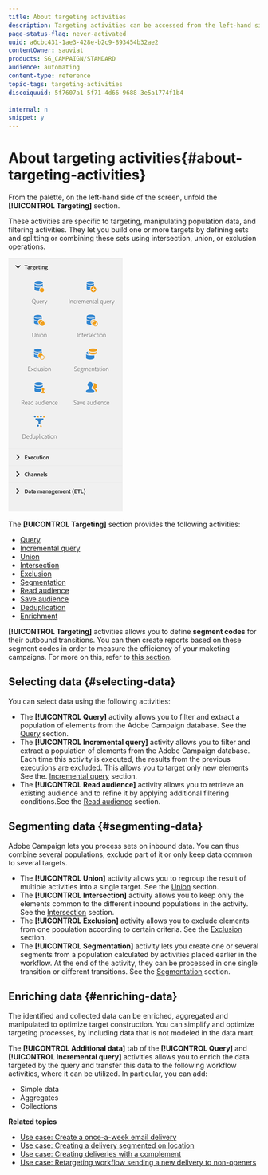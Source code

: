 ```yaml
---
title: About targeting activities
description: Targeting activities can be accessed from the left-hand side of the screen.
page-status-flag: never-activated
uuid: a6cbc431-1ae3-428e-b2c9-893454b32ae2
contentOwner: sauviat
products: SG_CAMPAIGN/STANDARD
audience: automating
content-type: reference
topic-tags: targeting-activities
discoiquuid: 5f7607a1-5f71-4d66-9688-3e5a1774f1b4

internal: n
snippet: y
---
```


# About targeting activities{#about-targeting-activities}

From the palette, on the left-hand side of the screen, unfold the **[!UICONTROL Targeting]** section.

These activities are specific to targeting, manipulating population data, and filtering activities. They let you build one or more targets by defining sets and splitting or combining these sets using intersection, union, or exclusion operations.

![](assets/wkf_targeting_activities.png)

The **[!UICONTROL Targeting]** section provides the following activities:

* [Query](../../automating/using/query.md)
* [Incremental query](../../automating/using/incremental-query.md)
* [Union](../../automating/using/union.md)
* [Intersection](../../automating/using/intersection.md)
* [Exclusion](../../automating/using/exclusion.md)
* [Segmentation](../../automating/using/segmentation.md)
* [Read audience](../../automating/using/read-audience.md)
* [Save audience](../../automating/using/save-audience.md)
* [Deduplication](../../automating/using/deduplication.md)
* [Enrichment](../../automating/using/enrichment.md)

**[!UICONTROL Targeting]** activities allows you to define **segment codes** for their outbound transitions. You can then create reports based on these segment codes in order to measure the efficiency of your maketing campaigns. For more on this, refer to [this section](../../reporting/using/creating-a-report-workflow-segment.md).

## Selecting data {#selecting-data}

You can select data using the following activities:

* The **[!UICONTROL Query]** activity allows you to filter and extract a population of elements from the Adobe Campaign database. See the [Query](../../automating/using/query.md) section.
* The **[!UICONTROL Incremental query]** activity allows you to filter and extract a population of elements from the Adobe Campaign database. Each time this activity is executed, the results from the previous executions are excluded. This allows you to target only new elements See the. [Incremental query](../../automating/using/incremental-query.md) section.
* The **[!UICONTROL Read audience]** activity allows you to retrieve an existing audience and to refine it by applying additional filtering conditions.See the [Read audience](../../automating/using/read-audience.md) section.

## Segmenting data {#segmenting-data}

Adobe Campaign lets you process sets on inbound data. You can thus combine several populations, exclude part of it or only keep data common to several targets.

* The **[!UICONTROL Union]** activity allows you to regroup the result of multiple activities into a single target. See the [Union](../../automating/using/union.md) section.
* The **[!UICONTROL Intersection]** activity allows you to keep only the elements common to the different inbound populations in the activity. See the [Intersection](../../automating/using/intersection.md) section.
* The **[!UICONTROL Exclusion]** activity allows you to exclude elements from one population according to certain criteria. See the [Exclusion](../../automating/using/exclusion.md) section.
* The **[!UICONTROL Segmentation]** activity lets you create one or several segments from a population calculated by activities placed earlier in the workflow. At the end of the activity, they can be processed in one single transition or different transitions. See the [Segmentation](../../automating/using/segmentation.md) section.

## Enriching data {#enriching-data}

The identified and collected data can be enriched, aggregated and manipulated to optimize target construction. You can simplify and optimize targeting processes, by including data that is not modeled in the data mart.

The **[!UICONTROL Additional data]** tab of the **[!UICONTROL Query]** and **[!UICONTROL Incremental query]** activities allows you to enrich the data targeted by the query and transfer this data to the following workflow activities, where it can be utilized. In particular, you can add:

* Simple data
* Aggregates
* Collections

**Related topics**

* [Use case: Create a once-a-week email delivery](../../automating/using/workflow-weekly-offer.md)
* [Use case: Creating a delivery segmented on location](../../automating/using/workflow-segmentation-location.md)
* [Use case: Creating deliveries with a complement](../../automating/using/workflow-created-query-with-complement.md)
* [Use case: Retargeting workflow sending a new delivery to non-openers](../../automating/using/workflow-cross-channel-retargeting.md)
